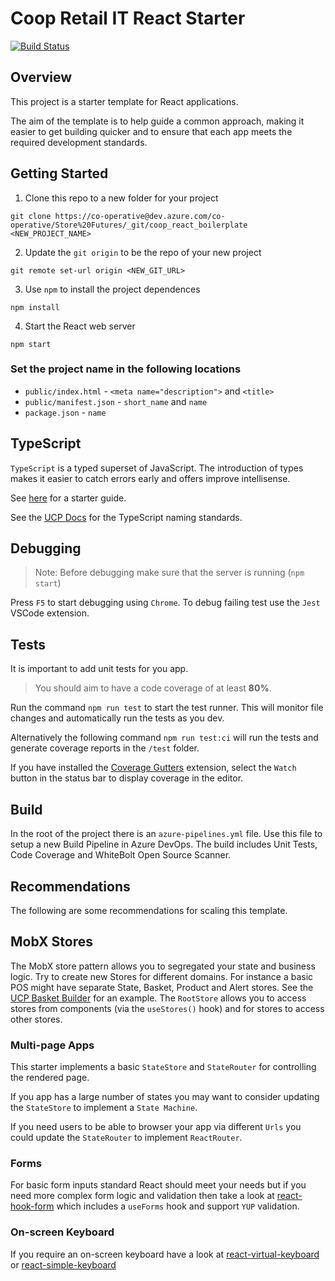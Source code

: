 # Coop Retail IT React Starter

[![Build Status](https://dev.azure.com/co-operative/Store%20Futures/_apis/build/status/coop_react_boilerplate?branchName=master)](https://dev.azure.com/co-operative/Store%20Futures/_build/latest?definitionId=120&branchName=master)

## Overview

This project is a starter template for React applications.

The aim of the template is to help guide a common approach, making it easier to get building quicker and to ensure that each app meets the required development standards.

## Getting Started

1. Clone this repo to a new folder for your project

```
git clone https://co-operative@dev.azure.com/co-operative/Store%20Futures/_git/coop_react_boilerplate <NEW_PROJECT_NAME>
```

2. Update the `git origin` to be the repo of your new project

```
git remote set-url origin <NEW_GIT_URL>
```

3. Use `npm` to install the project dependences

```
npm install
```

4. Start the React web server

```
npm start
```

### Set the project name in the following locations

- `public/index.html` - `<meta name="description">` and `<title>`
- `public/manifest.json` - `short_name` and `name`
- `package.json` - `name`

## TypeScript

`TypeScript` is a typed superset of JavaScript. The introduction of types makes it easier to catch errors early and offers improve intellisense.

See [here](https://www.typescriptlang.org/docs/home.html) for a starter guide.

See the [UCP Docs](https://cpdocs.azurewebsites.net/#/developer/coding-standards?id=typescript) for the TypeScript naming standards.

## Debugging

> Note: Before debugging make sure that the server is running (`npm start`)

Press `F5` to start debugging using `Chrome`. To debug failing test use the `Jest` VSCode extension.

## Tests

It is important to add unit tests for you app.

> You should aim to have a code coverage of at least **80%**.

Run the command `npm run test` to start the test runner. This will monitor file changes and automatically run the tests as you dev.

Alternatively the following command `npm run test:ci` will run the tests and generate coverage reports in the `/test` folder.

If you have installed the [Coverage Gutters](https://marketplace.visualstudio.com/items?itemName=ryanluker.vscode-coverage-gutters) extension, select the `Watch` button in the status bar to display coverage in the editor.

## Build

In the root of the project there is an `azure-pipelines.yml` file. Use this file to setup a new Build Pipeline in Azure DevOps. The build includes Unit Tests, Code Coverage and WhiteBolt Open Source Scanner.

## Recommendations

The following are some recommendations for scaling this template.

## MobX Stores

The MobX store pattern allows you to segregated your state and business logic. Try to create new Stores for different domains. For instance a basic POS might have separate State, Basket, Product and Alert stores. See the [UCP Basket Builder](https://dev.azure.com/co-operative/Commerce%20Platform%20-%20Transaction%20Stream/_git/DemoPos) for an example. The `RootStore` allows you to access stores from components (via the `useStores()` hook) and for stores to access other stores.

### Multi-page Apps

This starter implements a basic `StateStore` and `StateRouter` for controlling the rendered page.

If you app has a large number of states you may want to consider updating the `StateStore` to implement a `State Machine`.

If you need users to be able to browser your app via different `Urls` you could update the `StateRouter` to implement `ReactRouter`.

### Forms

For basic form inputs standard React should meet your needs but if you need more complex form logic and validation then take a look at [react-hook-form](https://react-hook-form.com/) which includes a `useForms` hook and support `YUP` validation.

### On-screen Keyboard

If you require an on-screen keyboard have a look at [react-virtual-keyboard](https://www.npmjs.com/package/react-virtual-keyboard) or [react-simple-keyboard](https://www.npmjs.com/package/react-simple-keyboard)
